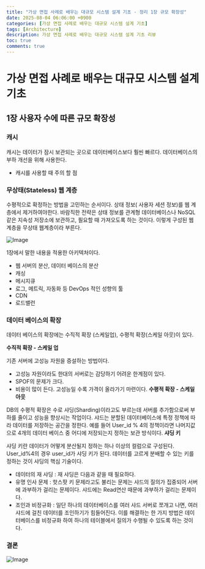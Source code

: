 ```yaml
---
title: "가상 면접 사례로 배우는 대규모 시스템 설계 기초 - 정리 1장 규모 확장성"
date: 2025-08-04 06:06:00 +0900
categories: [가상 면접 사례로 배우는 대규모 시스템 설계 기초]
tags: [Architecture]
description: 가상 면접 사례로 배우는 대규모 시스템 설계 기초 리뷰
toc: true
comments: true
---
```


# 가상 면접 사례로 배우는 대규모 시스템 설계 기초 

## 1장 사용자 수에 따른 규모 확장성

### 캐시

캐시는 데이터가 잠시 보관되는 곳으로 데이터베이스보다 훨씬 빠르다. 데이터베이스의 부하 개선을 위해 사용한다. 

- 캐시를 사용할 때 주의 할 점
###  무상태(Stateless) 웹 계층

수평적으로 확정하는 방법을 고민하는 순서이다. 상태 정보( 사용자 세션 정보)를 웹 계층에서 제거하여야한다. 바람직한 전략은 상태 정보를 관계형 데이터베이스나 NoSQL같은 지속성 저장소에 보관하고, 필요할 때 가져오도록 하는 것이다. 이렇게 구성된 웹 계층을 무상태 웹계층이라 부른다. 

![Image](https://prod-files-secure.s3.us-west-2.amazonaws.com/e6db513d-ec54-40ff-aa74-2487b0bcfe15/f30f1d34-1661-4ff9-a868-45f53833a7e5/Untitled.png?X-Amz-Algorithm=AWS4-HMAC-SHA256&X-Amz-Content-Sha256=UNSIGNED-PAYLOAD&X-Amz-Credential=ASIAZI2LB466WIW7QMZ2%2F20250805%2Fus-west-2%2Fs3%2Faws4_request&X-Amz-Date=20250805T002621Z&X-Amz-Expires=3600&X-Amz-Security-Token=IQoJb3JpZ2luX2VjEBcaCXVzLXdlc3QtMiJHMEUCIEFvW3S53AeNF5s%2BHr50EFmtC5Z%2FOpo69iXjUGfaz8xHAiEA628TyL63Eal7CFE68PZKJA2AZf7425gnm9Rrrzyz%2BzUq%2FwMIUBAAGgw2Mzc0MjMxODM4MDUiDECs%2Bb23%2BewccCoseCrcA6W77MeKnBKA499T6vuddJRtuD5gpXI5jxIE3ztqyEXWDP0k9a1LfbMRg78OrcFIHiU7dY%2Bk7YG95bL6kez5UxKgdytlMWnj0rgnqO1YFwj%2F6wsoZw%2FpSQGtKagP27AzB5WtImDxIqnscHZzNA6zVjAfE%2F1c%2BKM8rVVJRWXW%2F08MEy1LatkmN2qZXsRSDA2U6MgGBwCYHtp22%2FhSHLaYmY1CESwVuV7sdgzJ%2FGBoqDm78xSqk7aQiVeDPwljVhg%2B7HGeCjz1QPCHSanDmfUoZc8dQdCjPUohVKa6ywmb16lkr4lS1J2DVBejOf8sQC8j54WclsjoQ7s3aa4pdoJWTgjd39ARX8hjldA2U6NSEohufc2kaZkLYRoe7QiXeS6SLM3mHwZ9Ua4DT6v22P9A5OXBKtNkwB8F5k6wDSdRMo3qdFLXALqzEMJlscRkC1N5iv5Hd2%2BucAVNzdFZ6qdHmQqO6em1CTvA8raKWlVhM%2BbQBjwCXUquySA%2Bb5Mz%2F1QfjZKAZf4dHPQD15bmMgrKrgQtJBqDCRbSYus%2Fmlk9A4MBAm2N9YRyF79OT1CSkVAdueKtFBBxedsPJSCPaNdgvcj%2FAzJcsuuxnInybA5R%2BH859T1NHgBs6qoNyg0XMIn0xMQGOqUBekpDOTuraQ24amhdk2e0CAYCO3ZOm8okCXCKord66q9oN1ySfJaPcS60YgXwVHTkRoZsUxKVhmVM1piuGsRBQZc8PCKqdcpyGb0bVwrUptvW4MeYU2zOfFPJiiZTRyvuLU4bnSaRgZG0wRy7NTZhPj2ZMD7t4Juobizw5Ur3m43%2F8%2B1FUkOC8oz%2BHbwsHfUshH1WEFLSJAXTLQjL5fyK28%2BAlqKz&X-Amz-Signature=592d79b83552ba1bb2dd44edc6554bc5c6afb015ab933d6ddd7479b539425358&X-Amz-SignedHeaders=host&x-amz-checksum-mode=ENABLED&x-id=GetObject)

1장에서 말한 내용을 적용한 아키텍처이다. 

- 웹 서버의 분산, 데이터 베이스의 분산
- 캐싱
- 메시지큐
- 로그, 메트릭, 자동화 등 DevOps 적인 성향의 툴
- CDN
- 로드밸런
### 데이터 베이스의 확장

데이터 베이스의 확장에는 수직적 확장 (스케일업), 수평적 확장(스케일 아웃)이 있다.

**수직적 확장 - 스케일 업**

기존 서버에 고성능 자원을 증설하는 방법이다. 

- 고성능 자원이라도 한대의 서버로는 감당하기 어려운 한계점이 있다. 
- SPOF의 문제가 크다.
- 비용이 많이 든다. 고성능일 수록 가격이 올라가기 마련이다.
**수평적 확장 - 스케일 아웃**

DB의 수평적 확장은 수로 샤딩(Sharding)이라고도 부르는데 서버를 추가함으로써 부하를 줄이고 성능을 향상시는 작업이다. 샤드는 분할된 데이터베이스에 특정 정책에 따라 데이터를 저장하는 공간을 정한다. 예를 들어 User_id % 4의 정책이라면 나머지값으로 4개의 데이터 베이스 중 어디에 저장되는지 정하는 보관 방식이다.
**샤딩 키**

샤딩 키란 데이터가 어떻게 분산될지 정하는 하나 이상의 컬럼으로 구성된다. User_id%4의 경우 user_id가 샤딩 키가 된다. 데이터를 고르게 분배할 수 있는 키를 정하는 것이 샤딩의 핵심 기술이다. 

- 데이터의 재 샤딩 : 재 샤딩은 다음과 같을 때 필요하다. 
- 유명 인사 문제 : 핫스팟 키 문제라고도 불리는 문제는 샤드의 질의가 집중되어 서버에 과부하가 걸리는 문제이다. 샤드에는 Read연산 때문에 과부하가 걸리는 문제이다. 
- 조인과 비정규화 : 일단 하나의 데이터베이스를 여러 샤드 서버로 쪼개고 나면, 여러 샤드에 걸친 데이터를 조인하기가 힘들어진다. 이를 해결하는 한 가지 방법은 데이터베이스를 비정규화 하여 하나의 테이블에서 질의가 수행될 수 있도록 하는 것이다.
### **결론**

![Image](https://prod-files-secure.s3.us-west-2.amazonaws.com/e6db513d-ec54-40ff-aa74-2487b0bcfe15/a2b7cb0a-9f04-46d5-a7d1-1eae25c5f2df/Untitled.png?X-Amz-Algorithm=AWS4-HMAC-SHA256&X-Amz-Content-Sha256=UNSIGNED-PAYLOAD&X-Amz-Credential=ASIAZI2LB466WIW7QMZ2%2F20250805%2Fus-west-2%2Fs3%2Faws4_request&X-Amz-Date=20250805T002622Z&X-Amz-Expires=3600&X-Amz-Security-Token=IQoJb3JpZ2luX2VjEBcaCXVzLXdlc3QtMiJHMEUCIEFvW3S53AeNF5s%2BHr50EFmtC5Z%2FOpo69iXjUGfaz8xHAiEA628TyL63Eal7CFE68PZKJA2AZf7425gnm9Rrrzyz%2BzUq%2FwMIUBAAGgw2Mzc0MjMxODM4MDUiDECs%2Bb23%2BewccCoseCrcA6W77MeKnBKA499T6vuddJRtuD5gpXI5jxIE3ztqyEXWDP0k9a1LfbMRg78OrcFIHiU7dY%2Bk7YG95bL6kez5UxKgdytlMWnj0rgnqO1YFwj%2F6wsoZw%2FpSQGtKagP27AzB5WtImDxIqnscHZzNA6zVjAfE%2F1c%2BKM8rVVJRWXW%2F08MEy1LatkmN2qZXsRSDA2U6MgGBwCYHtp22%2FhSHLaYmY1CESwVuV7sdgzJ%2FGBoqDm78xSqk7aQiVeDPwljVhg%2B7HGeCjz1QPCHSanDmfUoZc8dQdCjPUohVKa6ywmb16lkr4lS1J2DVBejOf8sQC8j54WclsjoQ7s3aa4pdoJWTgjd39ARX8hjldA2U6NSEohufc2kaZkLYRoe7QiXeS6SLM3mHwZ9Ua4DT6v22P9A5OXBKtNkwB8F5k6wDSdRMo3qdFLXALqzEMJlscRkC1N5iv5Hd2%2BucAVNzdFZ6qdHmQqO6em1CTvA8raKWlVhM%2BbQBjwCXUquySA%2Bb5Mz%2F1QfjZKAZf4dHPQD15bmMgrKrgQtJBqDCRbSYus%2Fmlk9A4MBAm2N9YRyF79OT1CSkVAdueKtFBBxedsPJSCPaNdgvcj%2FAzJcsuuxnInybA5R%2BH859T1NHgBs6qoNyg0XMIn0xMQGOqUBekpDOTuraQ24amhdk2e0CAYCO3ZOm8okCXCKord66q9oN1ySfJaPcS60YgXwVHTkRoZsUxKVhmVM1piuGsRBQZc8PCKqdcpyGb0bVwrUptvW4MeYU2zOfFPJiiZTRyvuLU4bnSaRgZG0wRy7NTZhPj2ZMD7t4Juobizw5Ur3m43%2F8%2B1FUkOC8oz%2BHbwsHfUshH1WEFLSJAXTLQjL5fyK28%2BAlqKz&X-Amz-Signature=1118572527af1c688725decbbf026102cdf2b986fcc6c082ad7dda921adda6f8&X-Amz-SignedHeaders=host&x-amz-checksum-mode=ENABLED&x-id=GetObject)



